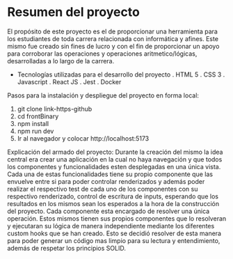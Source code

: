 # Resumen del proyecto
El propósito de este proyecto es el de proporcionar una herramienta para los estudiantes de toda carrera relacionada con informática y afines. Este mismo fue creado sin fines de lucro y con el fin de proporcionar un apoyo para corroborar las operaciones y operaciones aritmetico/lógicas, desarrolladas a lo largo de la carrera. 

- Tecnologías utilizadas para el desarrollo del proyecto
. HTML 5
. CSS 3
. Javascript
. React JS
. Jest
. Docker

Pasos para la instalación y despliegue del proyecto en forma local:
1) git clone link-https-github
2) cd frontBinary
3) npm install
4) npm run dev
5) Ir al navegador y colocar http://localhost:5173

Explicación del armado del proyecto: 
Durante la creación del mismo la idea central era crear una aplicación en la cual no haya navegación y que todos los componentes y funcionalidades esten desplegadas en una única vista.
Cada una de estas funcionalidades tiene su propio componente que las envuelve entre si para poder controlar renderizados y además poder realizar el respectivo test de cada uno de los componentes con su respectivo renderizado, control de escritura de inputs, esperando que los resultados en los mismos sean los esperados a la hora de la construcción del proyecto.
Cada componente esta encargado de resolver una única operación. Estos mismos tienen sus propios componentes que lo resolveran y ejecutaran su lógica de manera independiente mediante los diferentes custom hooks que se han creado. Esto se decidió resolver de esta manera para poder generar un código mas limpio para su lectura y entendimiento, además de respetar los principios SOLID. 

